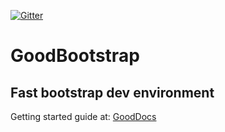 [![Gitter](https://badges.gitter.im/GoodDollar/community.svg)](https://gitter.im/GoodDollar/community?utm_source=badge&utm_medium=badge&utm_campaign=pr-badge)

# GoodBootstrap

## Fast bootstrap dev environment
Getting started guide at: [GoodDocs](https://docs.gooddollar.org/getting-started)
